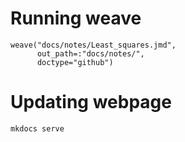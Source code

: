 # Running weave

    weave("docs/notes/Least_squares.jmd",
          out_path=:"docs/notes/",
          doctype="github")
          
# Updating webpage

    mkdocs serve
    
